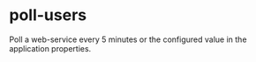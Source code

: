 # poll-users
Poll a web-service every 5 minutes or the configured value in the application properties.
